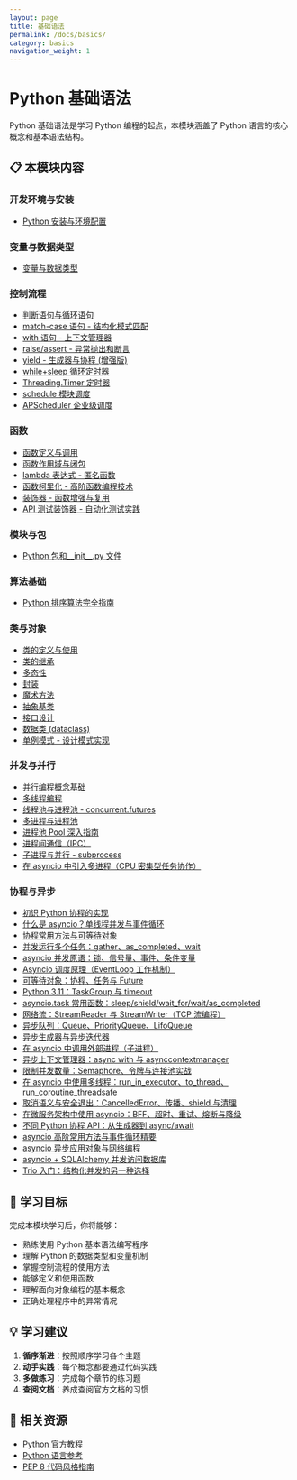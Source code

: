 ```yaml
---
layout: page
title: 基础语法
permalink: /docs/basics/
category: basics
navigation_weight: 1
---
```


# Python 基础语法

Python 基础语法是学习 Python 编程的起点，本模块涵盖了 Python 语言的核心概念和基本语法结构。

## 📋 本模块内容

### 开发环境与安装
- [Python 安装与环境配置](./python-installation/)

### 变量与数据类型
- [变量与数据类型](./variables/)

### 控制流程
- [判断语句与循环语句](./control-flow/)
- [match-case 语句 - 结构化模式匹配](./match-case/)
- [with 语句 - 上下文管理器](./with/)
- [raise/assert - 异常抛出和断言](./raise-assert/)
- [yield - 生成器与协程 (增强版)](./yield/)
- [while+sleep 循环定时器](./sleep/)
- [Threading.Timer 定时器](./timer/)  
- [schedule 模块调度](./schedule/)
- [APScheduler 企业级调度](./apscheduler/)

### 函数
- [函数定义与调用](./functions/)
- [函数作用域与闭包](./function-scope/)
- [lambda 表达式 - 匿名函数](./lambda/)
- [函数柯里化 - 高阶函数编程技术](./currying/)
- [装饰器 - 函数增强与复用](./decorators/)
- [API 测试装饰器 - 自动化测试实践](./api-testing-decorators/)

### 模块与包
- [Python 包和__init__.py 文件](./packages/)

### 算法基础
- [Python 排序算法完全指南](./sorting-algorithms/)

### 类与对象

- [类的定义与使用](./class-definition/)
- [类的继承](./class-inheritance/)
- [多态性](./polymorphism/)
- [封装](./encapsulation/)
- [魔术方法](./magic-methods/)
- [抽象基类](./abstract-classes/)
- [接口设计](./interface-design/)
- [数据类 (dataclass)](./dataclasses/)
- [单例模式 - 设计模式实现](./singleton/)




### 并发与并行
- [并行编程概念基础](./concurrency-concepts/)
- [多线程编程](./multithreading/)
- [线程池与进程池 - concurrent.futures](./concurrent-futures/)
- [多进程与进程池](./multiprocessing/)
- [进程池 Pool 深入指南](./pool/)
- [进程间通信（IPC）](./ipc/)
- [子进程与并行 - subprocess](./subprocess/)
- [在 asyncio 中引入多进程（CPU 密集型任务协作）](./multiprocessing-asyncio/)

### 协程与异步
- [初识 Python 协程的实现](./coroutine-impl/)
- [什么是 asyncio？单线程并发与事件循环](./asyncio-intro/)
- [协程常用方法与可等待对象](./coroutine-methods/)
- [并发运行多个任务：gather、as_completed、wait](./concurrent-tasks/)
- [asyncio 并发原语：锁、信号量、事件、条件变量](./sync-primitives/)
- [Asyncio 调度原理（EventLoop 工作机制）](./asyncio-scheduling/)
- [可等待对象：协程、任务与 Future](./awaitables/)
- [Python 3.11：TaskGroup 与 timeout](./asyncio-311-advanced/)
- [asyncio.task 常用函数：sleep/shield/wait_for/wait/as_completed](./asyncio-task-functions/)
- [网络流：StreamReader 与 StreamWriter（TCP 流编程）](./asyncio-streams/)
- [异步队列：Queue、PriorityQueue、LifoQueue](./asyncio-queues/)
- [异步生成器与异步迭代器](./async-generators/)
- [在 asyncio 中调用外部进程（子进程）](./asyncio-subprocess/)
- [异步上下文管理器：async with 与 asynccontextmanager](./async-context-managers/)
- [限制并发数量：Semaphore、令牌与连接池实战](./concurrency-limiting/)
- [在 asyncio 中使用多线程：run_in_executor、to_thread、run_coroutine_threadsafe](./asyncio-threads/)
- [取消语义与安全退出：CancelledError、传播、shield 与清理](./cancellation/)
- [在微服务架构中使用 asyncio：BFF、超时、重试、熔断与降级](./asyncio-microservices/)
- [不同 Python 协程 API：从生成器到 async/await](./asyncio-different-apis/)
- [asyncio 高阶常用方法与事件循环精要](./asyncio-advanced-methods/)
- [asyncio 异步应用对象与网络编程](./asyncio-application-objects/)
- [asyncio + SQLAlchemy 并发访问数据库](./asyncio-sqlalchemy/)
- [Trio 入门：结构化并发的另一种选择](./trio-intro/)

## 🎯 学习目标

完成本模块学习后，你将能够：

- 熟练使用 Python 基本语法编写程序
- 理解 Python 的数据类型和变量机制
- 掌握控制流程的使用方法
- 能够定义和使用函数
- 理解面向对象编程的基本概念
- 正确处理程序中的异常情况

## 💡 学习建议

1. **循序渐进**：按照顺序学习各个主题
2. **动手实践**：每个概念都要通过代码实践
3. **多做练习**：完成每个章节的练习题
4. **查阅文档**：养成查阅官方文档的习惯

## 🔗 相关资源

- [Python 官方教程](https://docs.python.org/3/tutorial/)
- [Python 语言参考](https://docs.python.org/3/reference/)
- [PEP 8 代码风格指南](https://www.python.org/dev/peps/pep-0008/)